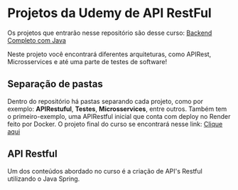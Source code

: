 <h1>Projetos da Udemy de API RestFul</h1>

Os projetos que entrarão nesse repositório são desse curso: <a href="https://www.udemy.com/share/105lyK3@vbC3ZS1FXl5aahG4xKpYXnuJooLtXGkbd0Q-d9Nmm6sjLNEDdE-oDciYSHQnarGKgw==/" target="_blank"> Backend Completo com Java</a>

Neste projeto você encontrará diferentes arquiteturas, como APIRest, Microsservices e até uma parte de testes de software!

<h2>Separação de pastas</h2>

<p>Dentro do repositório há pastas separando cada projeto, como por exemplo: <b>APIRestuful</b>, <b>Testes</b>, <b>Microsservices</b>, entre outros. Também tem o primeiro-exemplo, uma APIRestful inicial que conta com deploy no Render feito por Docker. O projeto final do curso se encontrará nesse link: <a href="#">Clique aqui</a></p>

<h2>API Restful</h2>

<p>Um dos conteúdos abordado no curso é a criação de API's Restful utilizando o Java Spring.</p>
